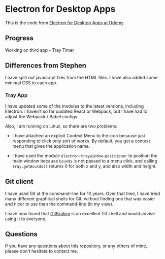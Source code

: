 # Electron for Desktop Apps

This is the code from [Electron for Desktop Apps at Udemy](https://www.udemy.com/electron-react-tutorial/learn/v4/content)

## Progress

Working on third app - Tray Timer

## Differences from Stephen

I have split out javascript files from the HTML files. I have also added some minimal
CSS to each app.

### Tray App

I have updated some of the modules to the latest versions, including Electron.
I haven't so far updated React or Webpack, but I have had to adjust the Webpack / Babel 
configs. 

Also, I am running on Linux, so there are two problems:

* I have attached an explicit Context Menu to the icon because just responding to 
click only sort of works. By default, you get a context menu that gives the application 
name.

* I have used the module `electron-traywindow-positioner` to position the main window
because `bounds` is not passed to a menu click, and calling `tray.getBounds()` returns 0
for both x and y, and also width and height. 

## Git client

I have used Git at the command-line for 10 years.
Over that time, I have tried many different graphical shells for Git,
without finding one that was easier and nicer to use than the command-line
(in my view).

I have now found that [GitKraken](https://www.gitkraken.com) is an excellent
Git shell and would advise using it to everyone.

## Questions

If you have any questions about this repository, or any others of mine, please
don't hesitate to contact me.

